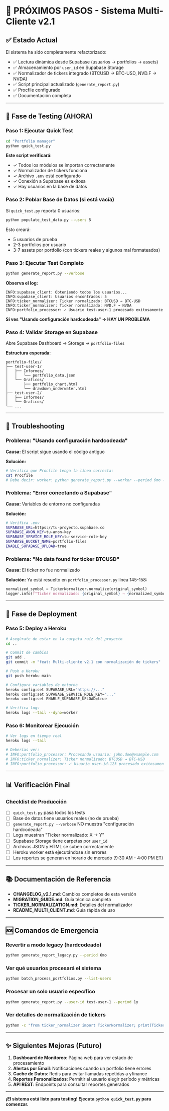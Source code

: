 # 🚀 PRÓXIMOS PASOS - Sistema Multi-Cliente v2.1

## ✅ Estado Actual

El sistema ha sido completamente refactorizado:
- ✅ Lectura dinámica desde Supabase (usuarios → portfolios → assets)
- ✅ Almacenamiento por `user_id` en Supabase Storage
- ✅ Normalizador de tickers integrado (BTCUSD → BTC-USD, NVD.F → NVDA)
- ✅ Script principal actualizado (`generate_report.py`)
- ✅ Procfile configurado
- ✅ Documentación completa

---

## 🎯 Fase de Testing (AHORA)

### Paso 1: Ejecutar Quick Test

```bash
cd "Portfolio manager"
python quick_test.py
```

**Este script verificará:**
- ✓ Todos los módulos se importan correctamente
- ✓ Normalizador de tickers funciona
- ✓ Archivo `.env` está configurado
- ✓ Conexión a Supabase es exitosa
- ✓ Hay usuarios en la base de datos

### Paso 2: Poblar Base de Datos (si está vacía)

Si `quick_test.py` reporta 0 usuarios:

```bash
python populate_test_data.py --users 5
```

Esto creará:
- 5 usuarios de prueba
- 2-3 portfolios por usuario
- 3-7 assets por portfolio (con tickers reales y algunos mal formateados)

### Paso 3: Ejecutar Test Completo

```bash
python generate_report.py --verbose
```

**Observa el log:**
```
INFO:supabase_client: Obteniendo todos los usuarios...
INFO:supabase_client: Usuarios encontrados: 5
INFO:ticker_normalizer: Ticker normalizado: BTCUSD → BTC-USD
INFO:ticker_normalizer: Ticker normalizado: NVD.F → NVDA
INFO:portfolio_processor: ✓ Usuario test-user-1 procesado exitosamente
```

**Si ves "Usando configuración hardcodeada" → HAY UN PROBLEMA**

### Paso 4: Validar Storage en Supabase

Abre Supabase Dashboard → Storage → `portfolio-files`

**Estructura esperada:**
```
portfolio-files/
├── test-user-1/
│   ├── Informes/
│   │   └── portfolio_data.json
│   └── Graficos/
│       ├── portfolio_chart.html
│       └── drawdown_underwater.html
├── test-user-2/
│   ├── Informes/
│   └── Graficos/
└── ...
```

---

## 🔧 Troubleshooting

### Problema: "Usando configuración hardcodeada"

**Causa:** El script sigue usando el código antiguo

**Solución:**
```bash
# Verifica que Procfile tenga la línea correcta:
cat Procfile
# Debe decir: worker: python generate_report.py --worker --period 6mo --skip-empty
```

### Problema: "Error conectando a Supabase"

**Causa:** Variables de entorno no configuradas

**Solución:**
```bash
# Verifica .env
SUPABASE_URL=https://tu-proyecto.supabase.co
SUPABASE_ANON_KEY=tu-anon-key
SUPABASE_SERVICE_ROLE_KEY=tu-service-role-key
SUPABASE_BUCKET_NAME=portfolio-files
ENABLE_SUPABASE_UPLOAD=true
```

### Problema: "No data found for ticker BTCUSD"

**Causa:** El ticker no fue normalizado

**Solución:** Ya está resuelto en `portfolio_processor.py` línea 145-158:
```python
normalized_symbol = TickerNormalizer.normalize(original_symbol)
logger.info(f"Ticker normalizado: {original_symbol} → {normalized_symbol}")
```

---

## 🚀 Fase de Deployment

### Paso 5: Deploy a Heroku

```bash
# Asegúrate de estar en la carpeta raíz del proyecto
cd ..

# Commit de cambios
git add .
git commit -m "feat: Multi-cliente v2.1 con normalización de tickers"

# Push a Heroku
git push heroku main

# Configura variables de entorno
heroku config:set SUPABASE_URL="https://..."
heroku config:set SUPABASE_SERVICE_ROLE_KEY="..."
heroku config:set ENABLE_SUPABASE_UPLOAD=true

# Verifica logs
heroku logs --tail --dyno=worker
```

### Paso 6: Monitorear Ejecución

```bash
# Ver logs en tiempo real
heroku logs --tail

# Deberías ver:
# INFO:portfolio_processor: Procesando usuario: john.doe@example.com
# INFO:ticker_normalizer: Ticker normalizado: BTCUSD → BTC-USD
# INFO:portfolio_processor: ✓ Usuario user-id-123 procesado exitosamente
```

---

## 📊 Verificación Final

### Checklist de Producción

- [ ] `quick_test.py` pasa todos los tests
- [ ] Base de datos tiene usuarios reales (no de prueba)
- [ ] `generate_report.py --verbose` NO muestra "configuración hardcodeada"
- [ ] Logs muestran "Ticker normalizado: X → Y"
- [ ] Supabase Storage tiene carpetas por `user_id`
- [ ] Archivos JSON y HTML se suben correctamente
- [ ] Heroku worker está ejecutándose sin errores
- [ ] Los reportes se generan en horario de mercado (9:30 AM - 4:00 PM ET)

---

## 📚 Documentación de Referencia

- **CHANGELOG_v2.1.md**: Cambios completos de esta versión
- **MIGRATION_GUIDE.md**: Guía técnica completa
- **TICKER_NORMALIZATION.md**: Detalles del normalizador
- **README_MULTI_CLIENT.md**: Guía rápida de uso

---

## 🆘 Comandos de Emergencia

### Revertir a modo legacy (hardcodeado)

```bash
python generate_report_legacy.py --period 6mo
```

### Ver qué usuarios procesará el sistema

```bash
python batch_process_portfolios.py --list-users
```

### Procesar un solo usuario específico

```bash
python generate_report.py --user-id test-user-1 --period 1y
```

### Ver detalles de normalización de tickers

```bash
python -c "from ticker_normalizer import TickerNormalizer; print(TickerNormalizer.KNOWN_CORRECTIONS)"
```

---

## ✨ Siguientes Mejoras (Futuro)

1. **Dashboard de Monitoreo**: Página web para ver estado de procesamiento
2. **Alertas por Email**: Notificaciones cuando un portfolio tiene errores
3. **Cache de Datos**: Redis para evitar llamadas repetidas a yfinance
4. **Reportes Personalizados**: Permitir al usuario elegir período y métricas
5. **API REST**: Endpoints para consultar reportes generados

---

**¡El sistema está listo para testing! Ejecuta `python quick_test.py` para comenzar.**

